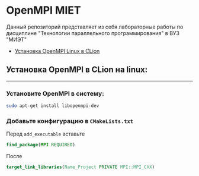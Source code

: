 # OpenMPI MIET 
Данный репозиторий представляет из себя лабораторные работы
по дисциплине "Технологии параллельного программирования"
в ВУЗ "МИЭТ"    
- [Установка OpenMPI Linux в CLion](#установка-openmpi-в-clion-на-linux-)

## Установка OpenMPI в CLion на linux:
___
### Установите OpenMPI в систему:
```bash
sudo apt-get install libopenmpi-dev
```
### Добавьте конфигурацию в `CMakeLists.txt`
Перед `add_executable` вставьте
```Cmake 
find_package(MPI REQUIRED)
```
После
```Cmake 
target_link_libraries(Name_Project PRIVATE MPI::MPI_CXX)
```


